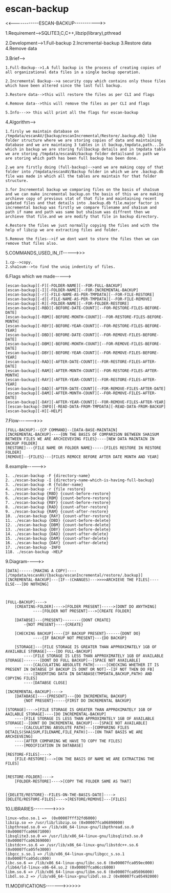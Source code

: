 # escan-backup

<<------------ESCAN-BACKUP----------->>

1.Requirement-->SQLITE3,C,C++,libzip(library),pthread

2.Development-->1.Full-backup
2.Incremental-backup
3.Restore data
4.Remove data


3.Brief-->

	1.Full-Backup-->1.A full backup is the process of creating copies of all organizational data files in a single backup operation.

	2.Incremental Backup-->a security copy which contains only those files which have been altered since the last full backup.

	3.Restore data-->this will restore the files as per CLI and flags

	4.Remove data-->this will remove the files as per CLI and flags

	5.Info--->> this will print all the flags for escan-backup	

4.Algorithm-->

	1.firsly we maintain database on /tmpdata/escanAV/{backup/escanIncremental/Restore/.backup.db} like folder structure where we are storing copies of data and maintaining database and we are maintaing 3 tables in it backup,tmpdata,path...In which in backup we are storing fullbackup details and in tmpdata table we are storing /tmpdata/escanAV/backup folder detailsand in path we are storing which path has been full backup has been done.

	2.we are firstly doing (full-backup)-->and we are making copy of that folder into /tmpdata/escanAV/Backup folder in which we are .backup.db file was made in which all the tables are maintain for that folder structure.

	3.for Incremental backup we comparing files on the basis of sha1sum and we can make incremental backup.on the basis of this we are making archieve copy of previous stat of that file and maintaining recent updated files and that details into .backup.db file.major factor in incremental backup was firstly we compare filename and sha1sum and path if name and path was same but sha1sum was diffrent then we archieve that file.and we are modify that file in backup directory.

	4.Restore the files we just normally copying the files and with the help of libzip we are extracting files and folder.

	5.Remove the files-->if we dont want to store the files then we can remove that files also.


5.COMMANDS_USED_IN_IT----->>>

	1.cp-->copy.
	2.sha1sum-->to find the uniq indentity of files.


6.Flags which we made----->




	[escan-backup][-F][-FOLDER-NAME][--FOR-FULL-BACKUP]
	[escan-backup][-I][-FOLDER-NAME][--FOR-INCREMENTAL-BACKUP]
	[escan-backup][-r][-FILE-NAME-AS-PER-TMPDATA][--FOR-FILE-RESTORE]
	[escan-backup][-d][-FILE-NAME-AS-PER-TMPDATA][--FOR-FILE-REMOVE]
	[escan-backup][-R][-FOLDER-NAME][--FOR-FOLDER-RESTORE]
	[escan-backup][-RBD][-BEFORE-DATE-COUNT][--FOR-RESTORE-FILES-BEFORE-DATE]
	[escan-backup][-RBM][-BEFORE-MONTH-COUNT][--FOR-RESTORE-FILES-BEFORE-MONTH]
	[escan-backup][-RBY][-BEFORE-YEAR-COUNT][--FOR-RESTORE-FILES-BEFORE-YEAR]
	[escan-backup][-DBD][-BEFORE-DATE-COUNT][--FOR-REMOVE-FILES-BEFORE-DATE]
	[escan-backup][-DBM][-BEFORE-MONTH-COUNT][--FOR-REMOVE-FILES-BEFORE-DATE]
	[escan-backup][-DBY][-BEFORE-YEAR-COUNT][--FOR-REMOVE-FILES-BEFORE-YEAR]
	[escan-backup][-RAD][-AFTER-DATE-COUNT][--FOR-RESTORE-FILES-AFTER-DATE]
	[escan-backup][-RAM][-AFTER-MONTH-COUNT][--FOR-RESTORE-FILES-AFTER-MONTH]
	[escan-backup][-RAY][-AFTER-YEAR-COUNT][--FOR-RESTORE-FILES-AFTER-YEAR]
	[escan-backup][-DAD][-AFTER-DATE-COUNT][--FOR-REMOVE-FILES-AFTER-DATE]
	[escan-backup][-DAM][-AFTER-MONTH-COUNT][--FOR-REMOVE-FILES-AFTER-DATE]
	[escan-backup][-DAY][-AFTER-YEAR-COUNT][--FOR-REMOVE-FILES-AFTER-YEAR]
	[[escan-backup]-INFO][-READ-DATA-FROM-TMPDATA][-READ-DATA-FROM-BACKUP]
	[escan-backup][-H][-HELP]

7.Flow------>>>

	[FULL-BACKUP]--{CP COMMAND}--[DATA-BASE-MAINTAIN]
	[INCREMENTAL-BACKUP]----{ON THE BASIS OF COMPARISON BETWEEN SHA1SUM BETWEEN FILES WE ARE ARCHIEVEVING FILES}----[NEW DATA MAINTAIN IN BACKUP FOLDER]
	[RESTORE]---{FILE NAME OR FOLDER NAME}-----[FILES RESTORE IN RESTORE FOLDER]
	[REMOVE]--{FILES}---[FILES REMOCE BEFORE AFTER DATE MONTH AND YEAR]



8.example----->>

	1. ./escan-backup -F {directory-name}
	2. ./escan-backup -I {directory-name-which-is-having-full-backup}
	3. ./escan-backup -R {folder-name}
	4. ./escan-backup -r {file restore}
	5. ./escan-backup {RBD} {count-before-restore}
	6. ./escan-backup {RBM} {count-before-restore}
	7. ./escan-backup {RBY} {count-before-restore}
	8. ./escan-backup {RAD} {count-after-restore}
	9. ./escan-backup {RAM} {count-after-restore}
	10. ./escan-backup {RAY} {count-after-restore}
	11. ./escan-backup {DBD} {count-before-delete}
	12. ./escan-backup {DBM} {count-before-delete}
	13. ./escan-backup {DBY} {count-before-delete}
	14. ./escan-backup {DAD} {count-after-delete}
	15. ./escan-backup {DAM} {count-after-delete}
	16. ./escan-backup {DAY} {count-after-delete}
	17. ./escan-backup -INFO
	118. ./escan-backup -HELP

9.Diagram---->>


	[DATA]------[MAKING A COPY]----[/tmpdata/escanAV/{backup/escanIncremental/restore/.backup}]
	[INCREMENTAL-BACKUP]---[IF--(CHANGES)--->>>>ARCHIEVE THE FILES]----ELSE---[DO NOTHING]



	[FULL-BACKUP]---->
		[CREATING-FOLDER]---->[FOLDER PRESENT]----->[DONT DO ANYTHING]
				----[FOLDER NOT PRESENT]--->[CREATE FOLDER]

		[DATABSE]---{PRESENT}--------{DONT CREATE}
			-{NOT PRESENT}----{CREATE}

		[CHECKING BACKUP]----{IF BACKUP PRESENT}------{DONT DO}
				----{IF BACKUP NOT PRESENT}---{DO BACKUP}

		[STORAGE]---[FILE STORAGE IS GREATER THAN APPROXIMATELY 1GB OF AVAILABLE STORAGE]----[DO FULL-BACKUP]
			----[FILE STORAGE IS LESS THAN APPROXIMATELY 1GB OF AVAILABLE STORAGE]-------[DONT DO FULL BACKUP]--[SPACE NOT AVAILABLE]
			----[CALCULATING ABSOLUTE PATH]-----[CHECKING WHETHER IT IS PRESENT IN DATABSE IF BACKUP IS DONT OR NOT]--[IF NOT THEN DO FB]
			----[INSERTING DATA IN DATABASE(TMPDATA,BACKUP,PATH) AND COPYING FILES]
			----[DATABSE CLOSE]

	[INCREMENTAL-BACKUP]---->
		[DATABASE]----{PRESENT}---{DO INCREMENTAL BACKUP}
			{NOT PRESENT}-----{FIRST DO INCREMENTAL BACKUP}

	[STORAGE]---->[FILE STORAGE IS GREATER THAN APPROXIMATELY 1GB OF AAILABLE STORAGE]----[DO INCREMENTAL-BACKUP]
		----[FILE STORAGE IS LESS THAN APPROXIMATELY 1GB OF AVAILABLE STORAGE]--[DONT DO INCREMENTAL BACKUP]---[SPACE NOT AVAILABLE]
		----[CALCULATING ABSOLUTE PATH]---[COMPARING FILES DETAILS(SHA1SUM,FILENAME,FILE_PATH)]---[ON THAT BASIS WE ARE ARCHIEVEING]
		----[AFTER COMPARING WE HAVE TO COPY THE FILES]
		----[MODIFICATION IN DATABASE]

	[RESTORE-FILES]---->
		[FILE-RESTORE]--->[ON THE BASIS OF NAME WE ARE EXTRACTING THE FILES]


	[RESTORE-FOLDER]---->
		[FOLDER-RESTORE]---->[COPY THE FOLDER SAME AS THAT]


	[{DELETE/RESTORE}--FILES-ON-THE-BASIS-DATE]---->
	[DELETE/RESTORE-FILES]---->[RESTORE/REMOVE]---[FILES]

10.LIBRARIES-------->>>>
	
	linux-vdso.so.1 =>  (0x00007fff32fd6000)
	libzip.so => /usr/lib/libzip.so (0x00007fca06890000)
	libpthread.so.0 => /lib/x86_64-linux-gnu/libpthread.so.0 (0x00007fca06671000)
	libsqlite3.so.0 => /usr/lib/x86_64-linux-gnu/libsqlite3.so.0 (0x00007fca06369000)
	libstdc++.so.6 => /usr/lib/x86_64-linux-gnu/libstdc++.so.6 (0x00007fca05fe3000)
	libgcc_s.so.1 => /lib/x86_64-linux-gnu/libgcc_s.so.1 (0x00007fca05dcc000)
	libc.so.6 => /lib/x86_64-linux-gnu/libc.so.6 (0x00007fca059ec000)
	/lib64/ld-linux-x86-64.so.2 (0x00007fca06cc6000)
	libm.so.6 => /lib/x86_64-linux-gnu/libm.so.6 (0x00007fca05696000)
	libdl.so.2 => /lib/x86_64-linux-gnu/libdl.so.2 (0x00007fca05492000)


11.MODIFICATIONS------->>>>>>
